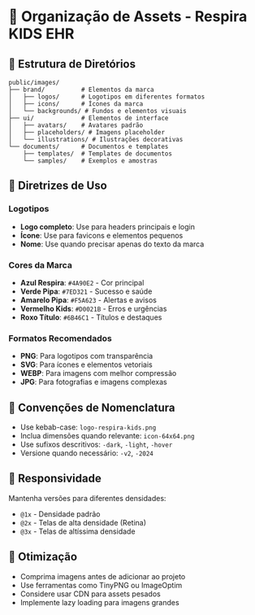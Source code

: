# 📁 Organização de Assets - Respira KIDS EHR

## 📂 Estrutura de Diretórios

```
public/images/
├── brand/          # Elementos da marca
│   ├── logos/      # Logotipos em diferentes formatos
│   ├── icons/      # Ícones da marca
│   └── backgrounds/ # Fundos e elementos visuais
├── ui/             # Elementos de interface
│   ├── avatars/    # Avatares padrão
│   ├── placeholders/ # Imagens placeholder
│   └── illustrations/ # Ilustrações decorativas
└── documents/      # Documentos e templates
    ├── templates/  # Templates de documentos
    └── samples/    # Exemplos e amostras
```

## 🎨 Diretrizes de Uso

### Logotipos

- **Logo completo**: Use para headers principais e login
- **Ícone**: Use para favicons e elementos pequenos
- **Nome**: Use quando precisar apenas do texto da marca

### Cores da Marca

- **Azul Respira**: `#4A90E2` - Cor principal
- **Verde Pipa**: `#7ED321` - Sucesso e saúde
- **Amarelo Pipa**: `#F5A623` - Alertas e avisos
- **Vermelho Kids**: `#D0021B` - Erros e urgências
- **Roxo Título**: `#6B46C1` - Títulos e destaques

### Formatos Recomendados

- **PNG**: Para logotipos com transparência
- **SVG**: Para ícones e elementos vetoriais
- **WEBP**: Para imagens com melhor compressão
- **JPG**: Para fotografias e imagens complexas

## 🔧 Convenções de Nomenclatura

- Use kebab-case: `logo-respira-kids.png`
- Inclua dimensões quando relevante: `icon-64x64.png`
- Use sufixos descritivos: `-dark`, `-light`, `-hover`
- Versione quando necessário: `-v2`, `-2024`

## 📱 Responsividade

Mantenha versões para diferentes densidades:

- `@1x` - Densidade padrão
- `@2x` - Telas de alta densidade (Retina)
- `@3x` - Telas de altíssima densidade

## 🚀 Otimização

- Comprima imagens antes de adicionar ao projeto
- Use ferramentas como TinyPNG ou ImageOptim
- Considere usar CDN para assets pesados
- Implemente lazy loading para imagens grandes
